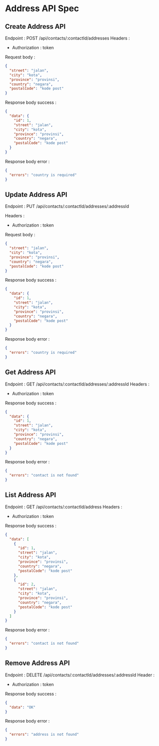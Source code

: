 # Address API Spec

## Create Address API

Endpoint : POST /api/contacts/:contactId/addresses
Headers :

- Authorization : token

Request body :

```json
{
  "street": "jalan",
  "city": "kota",
  "province": "provinsi",
  "country": "negara",
  "postalCode": "kode post"
}
```

Response body success :

```json
{
  "data": {
    "id": 1,
    "street": "jalan",
    "city": "kota",
    "province": "provinsi",
    "country": "negara",
    "postalCode": "kode post"
  }
}
```

Response body error :

```json
{
  "errors": "country is required"
}
```

## Update Address API

Endpoint : PUT /api/contacts/:contactId/addresses/:addressId

Headers :

- Authorization : token

Request body :

```json
{
  "street": "jalan",
  "city": "kota",
  "province": "provinsi",
  "country": "negara",
  "postalCode": "kode post"
}
```

Response body success :

```json
{
  "data": {
    "id": 1,
    "street": "jalan",
    "city": "kota",
    "province": "provinsi",
    "country": "negara",
    "postalCode": "kode post"
  }
}
```

Response body error :

```json
{
  "errors": "country is required"
}
```

## Get Address API

Endpoint : GET /api/contacts/:contactId/addresses/:addressId
Headers :

- Authorization : token

Response body success :

```json
{
  "data": {
    "id": 1,
    "street": "jalan",
    "city": "kota",
    "province": "provinsi",
    "country": "negara",
    "postalCode": "kode post"
  }
}
```

Response body error :

```json
{
  "errors": "contact is not found"
}
```

## List Address API

Endpoint : GET /api/contacts/:contactId/address
Headers :

- Authorization : token

Response body success :

```json
{
  "data": [
    {
      "id": 1,
      "street": "jalan",
      "city": "kota",
      "province": "provinsi",
      "country": "negara",
      "postalCode": "kode post"
    },
    {
      "id": 2,
      "street": "jalan",
      "city": "kota",
      "province": "provinsi",
      "country": "negara",
      "postalCode": "kode post"
    }
  ]
}
```

Response body error :

```json
{
  "errors": "contact is not found"
}
```

## Remove Address API

Endpoint : DELETE /api/contacts/:contactId/addresses/:addressId
Header :

- Authorization : token

Response body success :

```json
{
  "data": "OK"
}
```

Response body error :

```json
{
  "errors": "address is not found"
}
```
